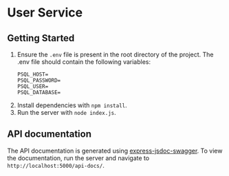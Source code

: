 # User Service

## Getting Started
1. Ensure the `.env` file is present in the root directory of the project. The .env file should contain the following variables:
    ```
    PSQL_HOST=
    PSQL_PASSWORD=
    PSQL_USER=
    PSQL_DATABASE=
    ```
2. Install dependencies with `npm install`.
3. Run the server with `node index.js`.

## API documentation
The API documentation is generated using [express-jsdoc-swagger](https://www.npmjs.com/package/express-jsdoc-swagger). To view the documentation, run the server and navigate to `http://localhost:5000/api-docs/`.